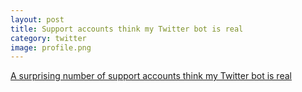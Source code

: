 ```yaml
---
layout: post
title: Support accounts think my Twitter bot is real
category: twitter
image: profile.png
---
```


<div style="max-width: 40em !important; margin: 0 auto;">
<a class="twitter-moment" href="https://twitter.com/i/moments/903732853338460160">A surprising number of support accounts think my Twitter bot is real</a> <script async src="//platform.twitter.com/widgets.js" charset="utf-8"></script>
</div>
